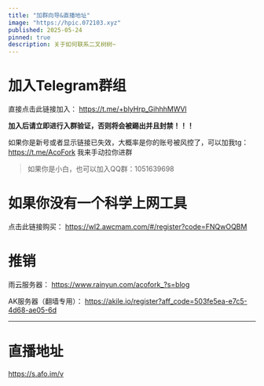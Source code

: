```yaml
---
title: "加群向导&直播地址"
image: "https://hpic.072103.xyz"
published: 2025-05-24
pinned: true
description: 关于如何联系二叉树树~
---
```


# 加入Telegram群组

直接点击此链接加入： https://t.me/+blyHrp_GihhhMWVl

**加入后请立即进行入群验证，否则将会被踢出并且封禁！！！**

如果你是新号或者显示链接已失效，大概率是你的账号被风控了，可以加我tg： https://t.me/AcoFork 我来手动拉你进群

> 如果你是小白，也可以加入QQ群：1051639698

# 如果你没有一个科学上网工具

点击此链接购买： https://wl2.awcmam.com/#/register?code=FNQwOQBM

# 推销

雨云服务器： https://www.rainyun.com/acofork_?s=blog

AK服务器（翻墙专用）： https://akile.io/register?aff_code=503fe5ea-e7c5-4d68-ae05-6d

---

# 直播地址

https://s.afo.im/v